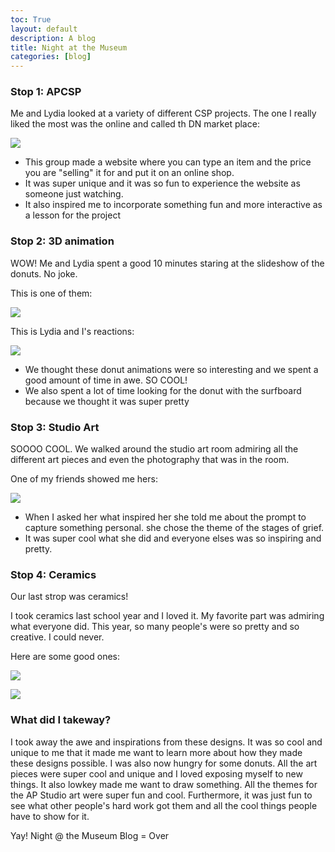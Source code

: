 ```yaml
---
toc: True
layout: default
description: A blog
title: Night at the Museum
categories: [blog]
---
```


### Stop 1: APCSP

Me and Lydia looked at a variety of different CSP projects. The one I really liked the most was the online and called th DN market place:

![]({{site.baseurl}}/images/CSP.png)

- This group made a website where you can type an item and the price you are "selling" it for and put it on an online shop. 
- It was super unique and it was so fun to experience the website as someone just watching.
- It also inspired me to incorporate something fun and more interactive as a lesson for the project

### Stop 2: 3D animation

WOW! Me and Lydia spent a good 10 minutes staring at the slideshow of the donuts. No joke.

This is one of them:

![]({{site.baseurl}}/images/donut.png)

This is Lydia and I's reactions:

![]({{site.baseurl}}/images/reaction.png)

- We thought these donut animations were so interesting and we spent a good amount of time in awe. SO COOL!
- We also spent a lot of time looking for the donut with the surfboard because we thought it was super pretty

### Stop 3: Studio Art

SOOOO COOL. We walked around the studio art room admiring all the different art pieces and even the photography that was in the room.

One of my friends showed me hers:

![]({{site.baseurl}}/images/anisa.png)

- When I asked her what inspired her she told me about the prompt to capture something personal. she chose the theme of the stages of grief.
- It was super cool what she did and everyone elses was so inspiring and pretty.

### Stop 4: Ceramics

Our last strop was ceramics!

I took ceramics last school year and I loved it. My favorite part was admiring what everyone did. This year, so many people's were so pretty and so creative. I could never.

Here are some good ones:

![]({{site.baseurl}}/images/ceramics.png)

![]({{site.baseurl}}/images/ceramictwo.png)

### What did I takeway?
I took away the awe and inspirations from these designs. It was so cool and unique to me that it made me want to learn more about how they made these designs possible. I was also now hungry for some donuts. All the art pieces were super cool and unique and I loved exposing myself to new things. It also lowkey made me want to draw something. All the themes for the AP Studio art were super fun and cool. Furthermore, it was just fun to see what other people's hard work got them and all the cool things people have to show for it.

Yay! Night @ the Museum Blog = Over
